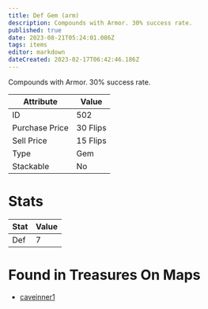 ```yaml
---
title: Def Gem (arm)
description: Compounds with Armor. 30% success rate.
published: true
date: 2023-08-21T05:24:01.086Z
tags: items
editor: markdown
dateCreated: 2023-02-17T06:42:46.186Z
---
```


Compounds with Armor. 30% success rate.

|Attribute|Value|
|-|-|
|ID|502|
|Purchase Price|30 Flips|
|Sell Price|15 Flips|
|Type|Gem|
|Stackable|No|

# Stats
|Stat|Value|
|-|-|
|Def|7|

# Found in Treasures On Maps
 * [caveinner1](/maps/caveinner1)